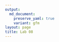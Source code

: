 ```yaml
---
output: 
  md_document:
    preserve_yaml: true
    variant: gfm
layout: page
title: Lab 08
---
```


